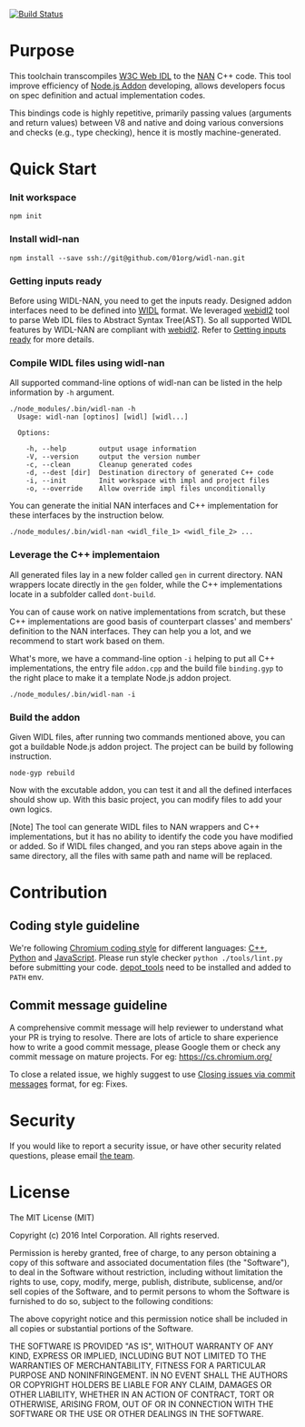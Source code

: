 [![Build Status](https://travis-ci.org/01org/widl-nan.svg?branch=master)](https://travis-ci.org/01org/widl-nan)

# Purpose

This toolchain transcompiles [W3C Web IDL](https://heycam.github.io/webidl/) to the [NAN](https://github.com/nodejs/nan) C++ code. This tool improve efficiency of [Node.js Addon](https://nodejs.org/api/addons.html) developing, allows developers focus on spec definition and actual implementation codes.

This bindings code is highly repetitive, primarily passing values (arguments and return values) between V8 and native and doing various conversions and checks (e.g., type checking), hence it is mostly machine-generated.

# Quick Start
### Init workspace
```
npm init
```
### Install widl-nan
```
npm install --save ssh://git@github.com/01org/widl-nan.git
```
### Getting inputs ready
Before using WIDL-NAN, you need to get the inputs ready. Designed addon interfaces need to be defined into [WIDL](https://heycam.github.io/webidl/) format. We leveraged [webidl2](https://www.npmjs.com/package/webidl2) tool to parse Web IDL files to Abstract Syntax Tree(AST). So all supported WIDL features by WIDL-NAN are compliant with [webidl2](https://www.npmjs.com/package/webidl2/).
Refer to [Getting inputs ready](https://github.com/DonnaWuDongxia/widl-nan/blob/sdl/Inputs%20and%20outputs.md#getting-inputs-ready) for more details.

### Compile WIDL files using widl-nan
All supported command-line options of widl-nan can be listed in the help information by ```-h``` argument.

```
./node_modules/.bin/widl-nan -h
  Usage: widl-nan [optinos] [widl] [widl...]

  Options:

    -h, --help        output usage information
    -V, --version     output the version number
    -c, --clean       Cleanup generated codes
    -d, --dest [dir]  Destination directory of generated C++ code
    -i, --init        Init workspace with impl and project files
    -o, --override    Allow override impl files unconditionally
```

You can generate the initial NAN interfaces and C++ implementation for these interfaces by the instruction below.

```
./node_modules/.bin/widl-nan <widl_file_1> <widl_file_2> ...
```

### Leverage the C++ implementaion
All generated files lay in a new folder called ```gen``` in current directory. NAN wrappers locate directly in the ```gen``` folder, while the C++ implementations locate in a subfolder called ```dont-build```.

You can of cause work on native implementations from scratch, but these C++ implementations are good basis of counterpart classes' and members' definition to the NAN interfaces. They can help you a lot, and we recommend to start work based on them.

What's more, we have a command-line option ```-i``` helping to put all C++ implementations, the entry file ```addon.cpp``` and the build file ```binding.gyp``` to the right place to make it a template Node.js addon project. 

```
./node_modules/.bin/widl-nan -i
```

### Build the addon
Given WIDL files, after running two commands mentioned above, you can got a buildable Node.js addon project. The project can be build by following instruction.

```
node-gyp rebuild
```
Now with the excutable addon, you can test it and all the defined interfaces should show up. With this basic project, you can modify files to add your own logics.

[Note] The tool can generate WIDL files to NAN wrappers and C++ implementations, but it has no ability to identify the code you have modified or added. So if WIDL files changed, and you ran steps above again in the same directory, all the files with same path and name will be replaced.

# Contribution

## Coding style guideline

We're following [Chromium coding style](https://chromium.googlesource.com/chromium/src/+/master/styleguide/styleguide.md) for different languages: [C++](https://chromium.googlesource.com/chromium/src/+/master/styleguide/c++/c++.md), [Python](https://google.github.io/styleguide/pyguide.html) and [JavaScript](https://google.github.io/styleguide/javascriptguide.xml). Please run style checker `python ./tools/lint.py` before submitting your code. [depot_tools](https://www.chromium.org/developers/how-tos/install-depot-tools) need to be installed and added to `PATH` env.

## Commit message guideline
A comprehensive commit message will help reviewer to understand what your PR is trying to resolve. There are lots of article to share experience how to write a good commit message, please Google them or check any commit message on mature projects. For eg: https://cs.chromium.org/

To close a related issue, we highly suggest to use [Closing issues via commit messages](https://help.github.com/articles/closing-issues-via-commit-messages/) format, for eg: Fixes.

# Security
If you would like to report a security issue, or have other security related questions, please email [the team](mailto:otc.prc.web.runtime.and.technology.team@intel.com).

# License

The MIT License (MIT)

Copyright (c) 2016 Intel Corporation. All rights reserved.

Permission is hereby granted, free of charge, to any person obtaining a copy of this software and associated documentation files (the "Software"), to deal in the Software without restriction, including without limitation the rights to use, copy, modify, merge, publish, distribute, sublicense, and/or sell copies of the Software, and to permit persons to whom the Software is furnished to do so, subject to the following conditions:

The above copyright notice and this permission notice shall be included in all copies or substantial portions of the Software.

THE SOFTWARE IS PROVIDED "AS IS", WITHOUT WARRANTY OF ANY KIND, EXPRESS OR IMPLIED, INCLUDING BUT NOT LIMITED TO THE WARRANTIES OF MERCHANTABILITY, FITNESS FOR A PARTICULAR PURPOSE AND NONINFRINGEMENT. IN NO EVENT SHALL THE AUTHORS OR COPYRIGHT HOLDERS BE LIABLE FOR ANY CLAIM, DAMAGES OR OTHER LIABILITY, WHETHER IN AN ACTION OF CONTRACT, TORT OR OTHERWISE, ARISING FROM, OUT OF OR IN CONNECTION WITH THE SOFTWARE OR THE USE OR OTHER DEALINGS IN THE SOFTWARE.
